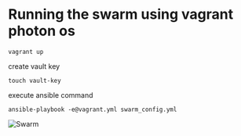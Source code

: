 Running the swarm using vagrant photon os
===
```shell
vagrant up
```

create vault key
```shell
touch vault-key
```

execute ansible command
```shell
ansible-playbook -e@vagrant.yml swarm_config.yml
```

![Swarm](https://mjzocw-dm2305.files.1drv.com/y3mvx71ilq0g0GmYoNb09Er-ybT4IwWZrtPRbfOIpd9q_91cdO67W-2xwZOOl5qwkWdDnrkSE6aid-bkvOfpLmYr30SRC2YFja3aPtLnrpvFOyrNco7wUXU7hwWTMD44JqtGWbgpDWqXZN8Is27o52RbGrX8orFWtMnWPIhVh5_0xk)
